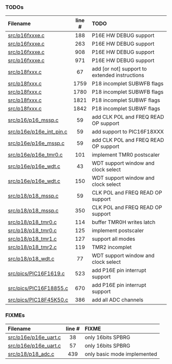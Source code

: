 ### TODOs
| Filename | line # | TODO
|:------|:------:|:------
| [src/p16fxxxe.c](src/p16fxxxe.c#L188) | 188 | P16E HW DEBUG support
| [src/p16fxxxe.c](src/p16fxxxe.c#L263) | 263 | P16E HW DEBUG support
| [src/p16fxxxe.c](src/p16fxxxe.c#L908) | 908 | P16E HW DEBUG support
| [src/p16fxxxe.c](src/p16fxxxe.c#L971) | 971 | P16E HW DEBUG support
| [src/p18fxxx.c](src/p18fxxx.c#L67) | 67 | add [or not] support to extended instructions
| [src/p18fxxx.c](src/p18fxxx.c#L1759) | 1759 | P18 incomplet SUBWFB flags
| [src/p18fxxx.c](src/p18fxxx.c#L1780) | 1780 | P18  incomplet  SUBWFB flags
| [src/p18fxxx.c](src/p18fxxx.c#L1821) | 1821 | P18  incomplet  SUBWF flags
| [src/p18fxxx.c](src/p18fxxx.c#L1842) | 1842 | P18 incomplet SUBWF flags
| [src/p16/p16_mssp.c](src/p16/p16_mssp.c#L59) | 59 | add CLK POL and FREQ READ OP support
| [src/p16e/p16e_int_pin.c](src/p16e/p16e_int_pin.c#L59) | 59 | add support to PIC16F18XXX
| [src/p16e/p16e_mssp.c](src/p16e/p16e_mssp.c#L59) | 59 | add CLK POL and FREQ READ OP support
| [src/p16e/p16e_tmr0.c](src/p16e/p16e_tmr0.c#L101) | 101 | implement TMR0 postscaler
| [src/p16e/p16e_wdt.c](src/p16e/p16e_wdt.c#L43) | 43 | WDT support window and clock select
| [src/p16e/p16e_wdt.c](src/p16e/p16e_wdt.c#L150) | 150 | WDT support window and clock select
| [src/p18/p18_mssp.c](src/p18/p18_mssp.c#L59) | 59 | CLK POL and FREQ READ OP support
| [src/p18/p18_mssp.c](src/p18/p18_mssp.c#L350) | 350 | CLK POL and FREQ READ OP support
| [src/p18/p18_tmr0.c](src/p18/p18_tmr0.c#L114) | 114 | buffer TMR0H writes latch
| [src/p18/p18_tmr0.c](src/p18/p18_tmr0.c#L125) | 125 | implement postscaler
| [src/p18/p18_tmr1.c](src/p18/p18_tmr1.c#L127) | 127 | support all modes
| [src/p18/p18_tmr2.c](src/p18/p18_tmr2.c#L119) | 119 | TMR2 incomplet
| [src/p18/p18_wdt.c](src/p18/p18_wdt.c#L77) | 77 | WDT support window and clock select
| [src/pics/PIC16F1619.c](src/pics/PIC16F1619.c#L523) | 523 | add P16E pin interrupt support
| [src/pics/PIC16F18855.c](src/pics/PIC16F18855.c#L670) | 670 | add P16E pin interrupt support
| [src/pics/PIC18F45K50.c](src/pics/PIC18F45K50.c#L386) | 386 | add all ADC channels

### FIXMEs
| Filename | line # | FIXME
|:------|:------:|:------
| [src/p16e/p16e_uart.c](src/p16e/p16e_uart.c#L38) | 38 | only 16bits SPBRG
| [src/p16e/p16e_uart.c](src/p16e/p16e_uart.c#L57) | 57 | only 16bits SPBRG
| [src/p18/p18_adc.c](src/p18/p18_adc.c#L439) | 439 | only basic mode implemented
